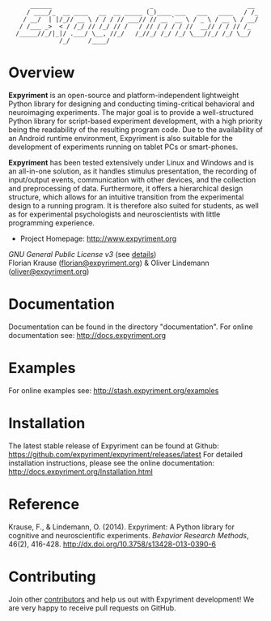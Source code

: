 ```
      ______                           _                          __ 
     / ____/_  __ ____   __  __ _____ (_)____ ___   ___   ____   / /_
    / __/  | |/_// __ \ / / / // ___// // __ `__ \ / _ \ / __ \ / __/
   / /___ _>  < / /_/ // /_/ // /   / // / / / / //  __// / / // /_  
  /_____//_/|_|/ .___/ \__, //_/   /_//_/ /_/ /_/ \___//_/ /_/ \__/  
              /_/     /____/                                         
```


Overview
========
**Expyriment** is an open-source and platform-independent lightweight Python
library for designing and conducting timing-critical behavioral and
neuroimaging experiments. The major goal is to provide a well-structured
Python library for script-based experiment development, with a high priority
being the readability of the resulting program code. Due to the availability
of an Android runtime environment, Expyriment is also suitable for the
development of experiments running on tablet PCs or smart-phones.

**Expyriment** has been tested extensively under Linux and Windows and is an
all-in-one solution, as it handles stimulus presentation, the recording of
input/output events, communication with other devices, and the collection and
preprocessing of data. Furthermore, it offers a hierarchical design structure,
which allows for an intuitive transition from the experimental design to a
running program. It is therefore also suited for students, as well as for
experimental psychologists and neuroscientists with little programming
experience.

- Project Homepage: http://www.expyriment.org

*GNU General Public License v3* (see [details])  
Florian Krause (florian@expyriment.org) & Oliver Lindemann (oliver@expyriment.org)

Documentation
=============
Documentation can be found in the directory "documentation".
For online documentation see: http://docs.expyriment.org

Examples
========
For online examples see: http://stash.expyriment.org/examples

Installation
============
The latest stable release of Expyriment can be found at Github:
https://github.com/expyriment/expyriment/releases/latest 
For detailed installation instructions, please see the online documentation: 
http://docs.expyriment.org/Installation.html

Reference
=========
Krause, F., & Lindemann, O. (2014). Expyriment: A Python library for cognitive 
and neuroscientific experiments. *Behavior Research Methods*, 46(2), 416-428. 
http://dx.doi.org/10.3758/s13428-013-0390-6

[details]: https://github.com/expyriment/expyriment/blob/master/COPYING.txt

Contributing
============
Join other
[contributors](https://github.com/expyriment/expyriment/graphs/contributors)
and help us out with Expyriment development! We are very happy to receive pull
requests on GitHub. 
